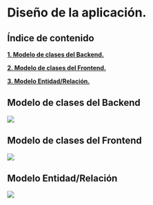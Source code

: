 # Diseño de la aplicación.

## Índice de contenido

**[1. Modelo de clases del Backend.](#BACKEND)**

**[2. Modelo de clases del Frontend.](#FRONTEND)**

**[3. Modelo Entidad/Relación.](#E/R)**

<a name="BACKEND"></a>

## Modelo de clases del Backend

<img src=".\resources\Diagrama de clases de modelo.png" />

<br>

<a name="FRONTEND"></a>

## Modelo de clases del Frontend

<img src=".\resources\Diagrama de clases de modelo.png" />

<br>

<a name="E/R"></a>

## Modelo Entidad/Relación

<img src=".\resources\Diagrama E_R.png"  />

<br>